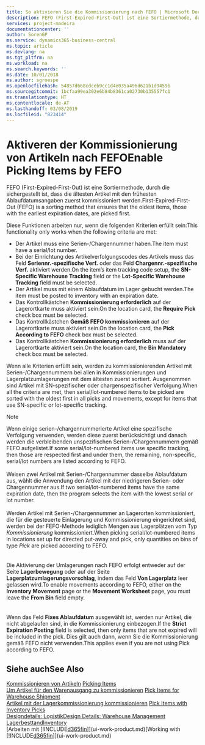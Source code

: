 ```yaml
---
title: So aktivieren Sie die Kommissionierung nach FEFO | Microsoft Docs
description: FEFO (First-Expired-First-Out) ist eine Sortiermethode, durch die sichergestellt ist, dass die ältesten Artikel mit den frühesten Ablaufdatumsangaben zuerst kommissioniert werden.
services: project-madeira
documentationcenter: ''
author: SorenGP
ms.service: dynamics365-business-central
ms.topic: article
ms.devlang: na
ms.tgt_pltfrm: na
ms.workload: na
ms.search.keywords: ''
ms.date: 10/01/2018
ms.author: sgroespe
ms.openlocfilehash: 54857d668cdceb9cc1d4e035a496d621b1d9459b
ms.sourcegitcommit: 1bcfaa99ea302e6b84b8361ca02730b135557fc1
ms.translationtype: HT
ms.contentlocale: de-AT
ms.lasthandoff: 03/08/2019
ms.locfileid: "823414"
---
```

# <a name="enable-picking-items-by-fefo"></a><span data-ttu-id="8426e-103">Aktiveren der Kommissionierung von Artikeln nach FEFO</span><span class="sxs-lookup"><span data-stu-id="8426e-103">Enable Picking Items by FEFO</span></span>
<span data-ttu-id="8426e-104">FEFO (First-Expired-First-Out) ist eine Sortiermethode, durch die sichergestellt ist, dass die ältesten Artikel mit den frühesten Ablaufdatumsangaben zuerst kommissioniert werden.</span><span class="sxs-lookup"><span data-stu-id="8426e-104">First-Expired-First-Out (FEFO) is a sorting method that ensures that the oldest items, those with the earliest expiration dates, are picked first.</span></span>  

 <span data-ttu-id="8426e-105">Diese Funktionen arbeiten nur, wenn die folgenden Kriterien erfüllt sein:</span><span class="sxs-lookup"><span data-stu-id="8426e-105">This functionality only works when the following criteria are met:</span></span>  

-   <span data-ttu-id="8426e-106">Der Artikel muss eine Serien-/Chargennummer haben.</span><span class="sxs-lookup"><span data-stu-id="8426e-106">The item must have a serial/lot number.</span></span>  
-   <span data-ttu-id="8426e-107">Bei der Einrichtung des Artikelverfolgungscodes des Artikels muss das Feld **Seriennr.-spezifische Verf.** oder das Feld **Chargennr.-spezifische Verf.** aktiviert werden.</span><span class="sxs-lookup"><span data-stu-id="8426e-107">On the item’s item tracking code setup, the **SN-Specific Warehouse Tracking** field or the **Lot-Specific Warehouse Tracking** field must be selected.</span></span>  
-   <span data-ttu-id="8426e-108">Der Artikel muss mit einem Ablaufdatum im Lager gebucht werden.</span><span class="sxs-lookup"><span data-stu-id="8426e-108">The item must be posted to inventory with an expiration date.</span></span>  
-   <span data-ttu-id="8426e-109">Das Kontrollkästchen **Kommissionierung erforderlich** auf der Lagerortkarte muss aktiviert sein.</span><span class="sxs-lookup"><span data-stu-id="8426e-109">On the location card, the **Require Pick** check box must be selected.</span></span>  
-   <span data-ttu-id="8426e-110">Das Kontrollkästchen **Gemäß FEFO kommissionieren** auf der Lagerortkarte muss aktiviert sein.</span><span class="sxs-lookup"><span data-stu-id="8426e-110">On the location card, the **Pick According to FEFO** check box must be selected.</span></span>  
-   <span data-ttu-id="8426e-111">Das Kontrollkästchen **Kommissionierung erforderlich** muss auf der Lagerortkarte aktiviert sein.</span><span class="sxs-lookup"><span data-stu-id="8426e-111">On the location card, the **Bin Mandatory** check box must be selected.</span></span>  

 <span data-ttu-id="8426e-112">Wenn alle Kriterien erfüllt sein, werden zu kommissionierenden Artikel mit Serien-/Chargennummern bei allen in Kommissionierungen und Lagerplatzumlagerungen mit dem ältesten zuerst sortiert. Ausgenommen sind Artikel mit SN-spezifischer oder chargenspezifischer Verfolgung.</span><span class="sxs-lookup"><span data-stu-id="8426e-112">When all the criteria are met, then serial/lot-numbered items to be picked are sorted with the oldest first in all picks and movements, except for items that use SN-specific or lot-specific tracking.</span></span>  

> [!NOTE]  
> <span data-ttu-id="8426e-113">Wenn einige serien-/chargennummerierte Artikel eine spezifische Verfolgung verwenden, werden diese zuerst berücksichtigt und danach werden die verbleibenden unspezifischen Serien-/Chargennummern gemäß FEFO aufgelistet.</span><span class="sxs-lookup"><span data-stu-id="8426e-113">If some serial/lot-numbered items use specific tracking, then those are respected first and under them, the remaining, non-specific, serial/lot numbers are listed according to FEFO.</span></span>
<br /><br />
<span data-ttu-id="8426e-114">Weisen zwei Artikel mit Serien-/Chargennummer dasselbe Ablaufdatum aus, wählt die Anwendung den Artikel mit der niedrigeren Serien- oder Chargennummer aus.</span><span class="sxs-lookup"><span data-stu-id="8426e-114">If two serial/lot-numbered items have the same expiration date, then the program selects the item with the lowest serial or lot number.</span></span>
<br /><br />
<span data-ttu-id="8426e-115">Werden Artikel mit Serien-/Chargennummer an Lagerorten kommissioniert, die für die gesteuerte Einlagerung und Kommissionierung eingerichtet sind, werden bei der FEFO-Methode lediglich Mengen aus Lagerplätzen vom Typ *Kommissionierung* kommissioniert.</span><span class="sxs-lookup"><span data-stu-id="8426e-115">When picking serial/lot-numbered items in locations set up for directed put-away and pick, only quantities on bins of type *Pick* are picked according to FEFO.</span></span>  
<br /><br />
<span data-ttu-id="8426e-116">Die Aktivierung der Umlagerungen nach FEFO erfolgt entweder auf der Seite **Lagerbewegung** oder auf der Seite **Lagerplatzumlagerungsvorschlag**, indem das Feld **Von Lagerplatz** leer gelassen wird.</span><span class="sxs-lookup"><span data-stu-id="8426e-116">To enable movements according to FEFO, either on the **Inventory Movement** page or the **Movement Worksheet** page, you must leave the **From Bin** field empty.</span></span>  
<br /><br />
<span data-ttu-id="8426e-117">Wenn das Feld **Fixes Ablaufdatum** ausgewählt ist, werden nur Artikel, die nicht abgelaufen sind, in die Kommissionierung einbezogen.</span><span class="sxs-lookup"><span data-stu-id="8426e-117">If the **Strict Expiration Posting** field is selected, then only items that are not expired will be included in the pick.</span></span> <span data-ttu-id="8426e-118">Dies gilt auch dann, wenn Sie die Kommissionierung gemäß FEFO nicht verwenden.</span><span class="sxs-lookup"><span data-stu-id="8426e-118">This applies even if you are not using Pick according to FEFO.</span></span>

## <a name="see-also"></a><span data-ttu-id="8426e-119">Siehe auch</span><span class="sxs-lookup"><span data-stu-id="8426e-119">See Also</span></span>  
<span data-ttu-id="8426e-120">[Kommissionieren von Artikeln](warehouse-pick-items.md) </span><span class="sxs-lookup"><span data-stu-id="8426e-120">[Picking Items](warehouse-pick-items.md) </span></span>  
<span data-ttu-id="8426e-121">[Um Artikel für den Warenausgang zu kommissionieren](warehouse-how-to-pick-items-for-warehouse-shipment.md) </span><span class="sxs-lookup"><span data-stu-id="8426e-121">[Pick Items for Warehouse Shipment](warehouse-how-to-pick-items-for-warehouse-shipment.md) </span></span>  
<span data-ttu-id="8426e-122">[Artikel mit der Lagerkommissionierung kommissionieren](warehouse-how-to-pick-items-with-inventory-picks.md) </span><span class="sxs-lookup"><span data-stu-id="8426e-122">[Pick Items with Inventory Picks](warehouse-how-to-pick-items-with-inventory-picks.md) </span></span>  
[<span data-ttu-id="8426e-123">Designdetails: Logistik</span><span class="sxs-lookup"><span data-stu-id="8426e-123">Design Details: Warehouse Management</span></span>](design-details-warehouse-management.md)  
[<span data-ttu-id="8426e-124">Lagerbesttand</span><span class="sxs-lookup"><span data-stu-id="8426e-124">Inventory</span></span>](inventory-manage-inventory.md)  
<span data-ttu-id="8426e-125">[Arbeiten mit [!INCLUDE[d365fin](includes/d365fin_md.md)]](ui-work-product.md)</span><span class="sxs-lookup"><span data-stu-id="8426e-125">[Working with [!INCLUDE[d365fin](includes/d365fin_md.md)]](ui-work-product.md)</span></span>
